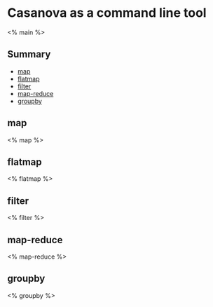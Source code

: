 # Casanova as a command line tool

<% main %>

## Summary

- [map](#map)
- [flatmap](#flatmap)
- [filter](#filter)
- [map-reduce](#map-reduce)
- [groupby](#groupby)

## map

<% map %>

## flatmap

<% flatmap %>

## filter

<% filter %>

## map-reduce

<% map-reduce %>

## groupby

<% groupby %>
